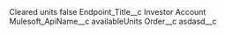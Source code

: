 <?xml version="1.0" encoding="UTF-8"?>
<CustomMetadata xmlns="http://soap.sforce.com/2006/04/metadata" xmlns:xsi="http://www.w3.org/2001/XMLSchema-instance" xmlns:xsd="http://www.w3.org/2001/XMLSchema">
    <label>Cleared units</label>
    <protected>false</protected>
    <values>
        <field>Endpoint_Title__c</field>
        <value xsi:type="xsd:string">Investor Account</value>
    </values>
    <values>
        <field>Mulesoft_ApiName__c</field>
        <value xsi:type="xsd:string">availableUnits</value>
    </values>
    <values>
        <field>Order__c</field>
        <value xsi:nil="true"/>
    </values>
    <values>
        <field>asdasd__c</field>
        <value xsi:nil="true"/>
    </values>
</CustomMetadata>
